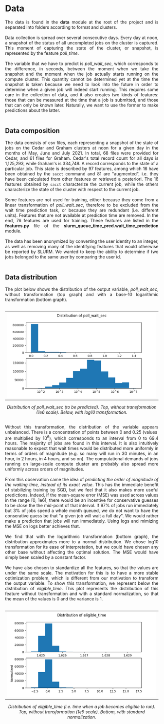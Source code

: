 # Data

<div align="justify">The data is found in the <b>data</b> module at the root of the project and is separated into folders according to format and clusters.
<br></br>
Data collection is spread over several consecutive days. Every day at noon, a snapshot of the status of all uncompleted jobs on the cluster is captured. This moment of capturing the state of the cluster, or snapshot, is represented by the feature <i>poll_time</i>.
<br></br>
The variable that we have to predict is <i>poll_wait_sec</i>, which corresponds to the difference, in seconds, between the moment when we take the snapshot and the moment when the job actually starts running on the compute cluster. This quantity cannot be determined yet at the time the snapshot is taken because we need to look into the future in order to determine when a given job will indeed start running. This requires some care in the collection of data, and it also creates two kinds of features: those that can be measured at the time that a job is submitted, and those that can only be known later. Naturally, we want to use the former to make predictions about the latter.
<br></br>
</div>

## Data composition

<div align="justify">The data consists of csv files, each representing a snapshot of the state of jobs on the Cedar and Graham clusters at noon for a given day in the months of May, June and July 2021. In total, 68 files were provided for Cedar, and 61 files for Graham. Cedar's total record count for all days is 1,125,293, while Graham's is 334,748. A record corresponds to the state of a particular job. This state is described by 97 features, among which 16 have been obtained by the <code>sacct</code> command and 81 are "augmented", i.e. they have been calculated from other features or retrieved a posteriori. The 16 features obtained by <code>sacct</code> characterize the current job, while the others characterize the state of the cluster with respect to the current job.
<br></br>
Some features are not used for training, either because they come from a linear transformation of <i>poll_wait_sec</i>, therefore to be excluded from the wait time prediction task, or because they are redundant (i.e. different units). Features that are not available at prediction time are removed. In the end, 76 features are used for training. These features are listed in the <b>features.py</b> file of the <b>slurm_queue_time_pred.wait_time_prediction</b> module.
<br></br>
The data has been anonymized by converting the user identity to an integer, as well as removing many of the identifying features that would otherwise be reported by SLURM. We wanted to keep the ability to determine if two jobs belonged to the same user by comparing the user id.
<br></br>
</div>


## Data distribution

<div align="justify">The plot below shows the distribution of the output variable, <i>poll_wait_sec</i>, without transformation (top graph) and with a base-10 logarithmic transformation (bottom graph).
<br><br>
<div align="center">
  <table>
  <tr>
    <td><img src="../results/plots/dist_poll_wait_sec.png">
    </td>
  </tr>
  </table>
</div>
<p align="center">
 <i>Distribution of poll_wait_sec (to be predicted). Top, without transformation (1e6 scale). Below, with log10 transformation.
 </i>
</p>
<br>
Without this transformation, the distribution of the variable appears unbalanced. There is a concentration of points between 0 and 0.25 (values ​​are multiplied by 10<sup>6</sup>), which corresponds to an interval from 0 to 69.4 hours. The majority of jobs are found in this interval. It is also intuitively reasonable to expect that wait times would be distributed more uniformly in terms of orders of magnitude (e.g. so many will run in 30 minutes, in an hour, in 2 hours, in 4 hours, and so on). The computational demands of jobs running on large-scale compute cluster are probably also spread more uniformly across orders of magnitudes.
<br><br>
From this observation came the idea of <i>predicting the order of magnitude of the waiting time, instead of its exact value</i>. This has the immediate benefit of stabilizing training by SGD, but we feel that it also makes more useful predictions. Indeed, if the mean-square error (MSE) was used across values in the range [0, 1e6], there would be an incentive for conservative guesses to be close the the mid-point of that interval. If 97% of jobs run immediately but 3% of jobs spend a whole month queued, we do not want to have the conserative guess be that "a given job will wait a full day". We would rather make a prediction that jobs will run immediately. Using logs and mimizing the MSE on logs better achieves that.
<br><br>
We find that with the logarithmic transformation (bottom graph), the distribution approximates more to a normal distribution. We chose log10 transformation for its ease of interpretation, but we could have chosen any other base without affecting the optimal solution. The MSE would have simply been scaled by a constant factor.
<br><br>
We have also chosen to standardize all the features, so that the values ​​are under the same scale. The motivation for this is to have a more stable optimization problem, which is different from our motivation to transform the output variable. To show this transformation, we represent below the distribution of <i>eligible_time</i>. This plot represents the distribution of this feature without transformation and with a standard normalization, so that the mean of the values is 0 and the variance is 1.
<br><br>
<div align="center">
  <table>
  <tr>
    <td><img src="../results/plots/dist_eligible_time.png">
    </td>
  </tr>
  </table>
</div>
<p align="center">
 <i>Distribution of eligible_time (i.e. time when a job becomes eligible to run). Top, without transformation (1e9 scale). Bottom, with standard normalization.
 </i>
</p>
</div>
